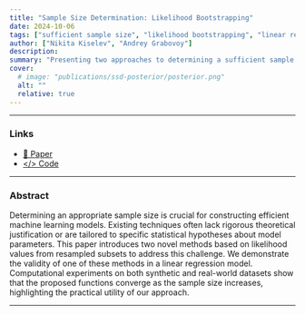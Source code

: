 ```yaml
---
title: "Sample Size Determination: Likelihood Bootstrapping"
date: 2024-10-06
tags: ["sufficient sample size", "likelihood bootstrapping", "linear regression", "computational linear algebra"]
author: ["Nikita Kiselev", "Andrey Grabovoy"]
description: 
summary: "Presenting two approaches to determining a sufficient sample size based on likelihood values from resampled subsets" 
cover:
  # image: "publications/ssd-posterior/posterior.png"
  alt: ""
  relative: true
---
```


---

### Links

- [📝 Paper](https://github.com/kisnikser/Likelihood-Bootstrapping/blob/main/paper/main.pdf) 
- [</> Code](https://github.com/kisnikser/Likelihood-Bootstrapping/tree/main/code)

---

### Abstract

Determining an appropriate sample size is crucial for constructing efficient machine learning models. Existing techniques often lack rigorous theoretical justification or are tailored to specific statistical hypotheses about model parameters. This paper introduces two novel methods based on likelihood values from resampled subsets to address this challenge. We demonstrate the validity of one of these methods in a linear regression model. Computational experiments on both synthetic and real-world datasets show that the proposed functions converge as the sample size increases, highlighting the practical utility of our approach.

---

